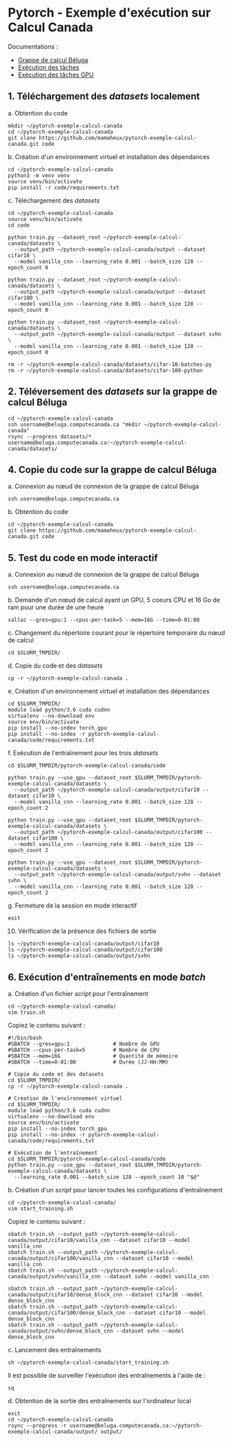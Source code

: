 # Pytorch - Exemple d'exécution sur Calcul Canada
Documentations :
- [Grappe de calcul Béluga](https://docs.computecanada.ca/wiki/B%C3%A9luga)
- [Exécution des tâches](https://docs.computecanada.ca/wiki/Running_jobs/fr#T.C3.A2che_GPU_.28avec_processeur_graphique.29)
- [Exécution des tâches GPU](https://docs.computecanada.ca/wiki/Using_GPUs_with_Slurm/fr)


## 1. Téléchargement des *datasets* localement

a. Obtention du code
```console
mkdir ~/pytorch-exemple-calcul-canada
cd ~/pytorch-exemple-calcul-canada
git clone https://github.com/mamaheux/pytorch-exemple-calcul-canada.git code
```

b. Création d'un environnement virtuel et installation des dépendances
```console
cd ~/pytorch-exemple-calcul-canada
python3 -m venv venv
source venv/bin/activate
pip install -r code/requirements.txt
```

c. Téléchargement des *datasets*
```console
cd ~/pytorch-exemple-calcul-canada
source venv/bin/activate
cd code

python train.py --dataset_root ~/pytorch-exemple-calcul-canada/datasets \
  --output_path ~/pytorch-exemple-calcul-canada/output --dataset cifar10 \
  --model vanilla_cnn --learning_rate 0.001 --batch_size 128 --epoch_count 0

python train.py --dataset_root ~/pytorch-exemple-calcul-canada/datasets \
  --output_path ~/pytorch-exemple-calcul-canada/output --dataset cifar100 \
  --model vanilla_cnn --learning_rate 0.001 --batch_size 128 --epoch_count 0
   
python train.py --dataset_root ~/pytorch-exemple-calcul-canada/datasets \
  --output_path ~/pytorch-exemple-calcul-canada/output --dataset svhn \
  --model vanilla_cnn --learning_rate 0.001 --batch_size 128 --epoch_count 0

rm -r ~/pytorch-exemple-calcul-canada/datasets/cifar-10-batches-py
rm -r ~/pytorch-exemple-calcul-canada/datasets/cifar-100-python
```

## 2. Téléversement des *datasets* sur la grappe de calcul Béluga
```console
cd ~/pytorch-exemple-calcul-canada
ssh username@beluga.computecanada.ca "mkdir ~/pytorch-exemple-calcul-canada"
rsync --progress datasets/* username@beluga.computecanada.ca:~/pytorch-exemple-calcul-canada/datasets/
```

## 4. Copie du code sur la grappe de calcul Béluga
a. Connexion au nœud de connexion de la grappe de calcul Béluga
```console
ssh username@beluga.computecanada.ca
```

b. Obtention du code
```console
cd ~/pytorch-exemple-calcul-canada
git clone https://github.com/mamaheux/pytorch-exemple-calcul-canada.git code
```

## 5. Test du code en mode interactif
a. Connexion au nœud de connexion de la grappe de calcul Béluga
```console
ssh username@beluga.computecanada.ca
```

b. Demande d'un nœud de calcul ayant un GPU, 5 coeurs CPU et 16 Go de ram pour une durée de une heure
```console
salloc --gres=gpu:1 --cpus-per-task=5 --mem=16G --time=0-01:00
```

c. Changement du répertoire courant pour le répertoire temporaire du nœud de calcul
```console
cd $SLURM_TMPDIR/
```

d. Copie du code et des *datasets*
```console
cp -r ~/pytorch-exemple-calcul-canada .
```

e. Création d'un environnement virtuel et installation des dépendances
```console
cd $SLURM_TMPDIR/
module load python/3.6 cuda cudnn
virtualenv --no-download env
source env/bin/activate
pip install --no-index torch_gpu
pip install --no-index -r pytorch-exemple-calcul-canada/code/requirements.txt
```

f. Exécution de l'entraînement pour les trois *datasets*
```console
cd $SLURM_TMPDIR/pytorch-exemple-calcul-canada/code

python train.py --use_gpu --dataset_root $SLURM_TMPDIR/pytorch-exemple-calcul-canada/datasets \
  --output_path ~/pytorch-exemple-calcul-canada/output/cifar10 --dataset cifar10 \
  --model vanilla_cnn --learning_rate 0.001 --batch_size 128 --epoch_count 2

python train.py --use_gpu --dataset_root $SLURM_TMPDIR/pytorch-exemple-calcul-canada/datasets \
  --output_path ~/pytorch-exemple-calcul-canada/output/cifar100 --dataset cifar100 \
  --model vanilla_cnn --learning_rate 0.001 --batch_size 128 --epoch_count 2

python train.py --use_gpu --dataset_root $SLURM_TMPDIR/pytorch-exemple-calcul-canada/datasets \
  --output_path ~/pytorch-exemple-calcul-canada/output/svhn --dataset svhn \
  --model vanilla_cnn --learning_rate 0.001 --batch_size 128 --epoch_count 2
```

g. Fermeture de la session en mode interactif
```console
exit
```

10. Vérification de la présence des fichiers de sortie
```console
ls ~/pytorch-exemple-calcul-canada/output/cifar10
ls ~/pytorch-exemple-calcul-canada/output/cifar100
ls ~/pytorch-exemple-calcul-canada/output/svhn
```

## 6. Exécution d'entraînements en mode *batch*
a. Création d'un fichier *script* pour l'entraînement
```console
cd ~/pytorch-exemple-calcul-canada/
vim train.sh
```

Copiez le contenu suivant :
```console
#!/bin/bash
#SBATCH --gres=gpu:1              # Nombre de GPU
#SBATCH --cpus-per-task=5         # Nombre de CPU
#SBATCH --mem=16G                 # Quantité de mémoire
#SBATCH --time=0-01:00            # Durée (JJ-HH:MM)

# Copie du code et des datasets
cd $SLURM_TMPDIR/
cp -r ~/pytorch-exemple-calcul-canada .

# Création de l'environnement virtuel
cd $SLURM_TMPDIR/
module load python/3.6 cuda cudnn
virtualenv --no-download env
source env/bin/activate
pip install --no-index torch_gpu
pip install --no-index -r pytorch-exemple-calcul-canada/code/requirements.txt

# Exécution de l'entraînement
cd $SLURM_TMPDIR/pytorch-exemple-calcul-canada/code
python train.py --use_gpu --dataset_root $SLURM_TMPDIR/pytorch-exemple-calcul-canada/datasets \
  --learning_rate 0.001 --batch_size 128 --epoch_count 10 "$@"
```

b. Création d'un *script* pour lancer toutes les configurations d'entraînement
```console
cd ~/pytorch-exemple-calcul-canada/
vim start_training.sh
```

Copiez le contenu suivant :
```console
sbatch train.sh --output_path ~/pytorch-exemple-calcul-canada/output/cifar10/vanilla_cnn --dataset cifar10 --model vanilla_cnn
sbatch train.sh --output_path ~/pytorch-exemple-calcul-canada/output/cifar100/vanilla_cnn --dataset cifar10 --model vanilla_cnn
sbatch train.sh --output_path ~/pytorch-exemple-calcul-canada/output/svhn/vanilla_cnn --dataset svhn --model vanilla_cnn

sbatch train.sh --output_path ~/pytorch-exemple-calcul-canada/output/cifar10/dense_block_cnn --dataset cifar10 --model dense_block_cnn
sbatch train.sh --output_path ~/pytorch-exemple-calcul-canada/output/cifar100/dense_block_cnn --dataset cifar10 --model dense_block_cnn
sbatch train.sh --output_path ~/pytorch-exemple-calcul-canada/output/svhn/dense_block_cnn --dataset svhn --model dense_block_cnn
```

c. Lancement des entraînements
```console
sh ~/pytorch-exemple-calcul-canada/start_training.sh
```

Il est possible de surveiller l'exécution des entraînements à l'aide de :
```console
sq
```

d. Obtention de la sortie des entraînements sur l'ordinateur local
```console
exit
cd ~/pytorch-exemple-calcul-canada
rsync --progress -r username@beluga.computecanada.ca:~/pytorch-exemple-calcul-canada/output/ output/ 
```
